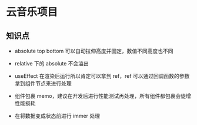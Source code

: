 # 云音乐项目

## 知识点

- absolute top bottom 可以自动拉伸高度并固定，数值不同高度也不同
- relative 下的 absolute 不会溢出

- useEffect 在渲染后运行所以肯定可以拿到 ref，ref 可以通过回调函数的参数拿到组件节点来进行处理
- 组件包裹 memo，建议在开发后进行性能测试再处理，所有组件都包裹会徒增性能损耗
- 在将数据变成状态前进行 immer 处理
